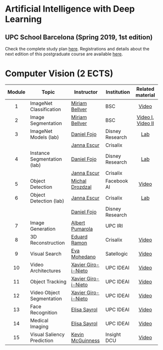 # Artificial Intelligence with Deep Learning 
## UPC School Barcelona (Spring 2019, 1st edition)

Check the complete study plan [here](README.md). Registrations and details about the next edition of this postgraduate course are available [here](https://www.talent.upc.edu/cat/estudis/formacio/curs/310400/postgrau-artificial-intelligence-deep-learning/).

# Computer Vision (2 ECTS)

[XG-web]: https://imatge.upc.edu/web/people/xavier-giro
[DF-web]: https://www.linkedin.com/in/daniel-fojo/
[ES-web]: https://imatge.upc.edu/web/people/elisa-sayrol
[JE-web]: https://www.linkedin.com/in/janna-escur-i-gelabert-276b1212b/?originalSubdomain=es
[MB-web]: https://imatge.upc.edu/web/people/miriam-bellver
[MD-web]: https://scholar.google.es/citations?user=XK_ktwQAAAAJ&hl=en
[AP-web]: https://www.albertpumarola.com/
[EM-web]: https://www.insight-centre.org/users/eva-mohedano
[ER-web]: https://imatge.upc.edu/web/people/eduard-ramon
[KM-web]: http://www.eeng.dcu.ie/~mcguinne/


[dlcv2017-d1l4-video]: https://youtu.be/Cng0btC-1uE
[dlcv2018-d2l3-video]: https://youtu.be/82BlA_7LHcQ
[dlcv2018-d2l4-video]: https://youtu.be/ayVJp31GFUM
[dlcv2018-d2l1-video]: https://youtu.be/O_U9uT_mRq0
[dlcv2018-d4l2-video]: https://youtu.be/Tc0L2w34wEg
[dlcv2018-d1l4-video]: https://youtu.be/UyEXEGevhZs
[dlcv2018-d3l12-video]: https://youtu.be/dY7j5dBqS5g
[dlcv2018-d4l4-video]: https://youtu.be/anghBcUQCgw
[dlcv2017-d4l6-video]: https://youtu.be/WcaaO1vkZ1U
[dlcv2018-D4l6-video]: https://youtu.be/QvxKCQddTVE
[dlcv2018-d3l5-video]: https://youtu.be/iEgB1ZQ2W2I
[dlcv2018-d2l2-video]: https://youtu.be/c5bPaAc0h-g
[dlcv2018-d2l5-video]: https://youtu.be/iMpCJI7Lntg

[aidl2019-cv-lab1]: https://github.com/upcschool-ai/2019-spring/blob/master/labs/aidl2019_cv_lab1_imagenet.ipynb
[aidl2019-cv-lab2]: https://github.com/upcschool-ai/2019-spring/blob/master/labs/aidl2019_cv_lab2_segmentation.ipynb
[aidl2019-cv-lab3]: https://github.com/upcschool-ai/2019-spring/blob/master/labs/aidl2019_cv_lab3_detection.ipynb


[mcv2019-vos-video]: https://youtu.be/yDsBZXLCObM
[mcv2019-object-video]: https://youtu.be/CYW6T2Q24z0



| Module  | Topic                         | Instructor                     | Institution      | Related material       |
| :---:| ------------------------------ |  ----------------------------- | ---------------- |:---------------: |
| 1    | ImageNet Classification        | [Miriam Bellver][MB-web]       | BSC     | [Video][dlcv2017-d1l4-video]  |
| 2    | Image Segmentation             | [Miriam Bellver][MB-web]       | BSC     | [Video I][dlcv2018-d2l3-video], [Video II][dlcv2018-d2l4-video] |
| 3    | ImageNet Models (lab)          | [Daniel Fojo][DF-web]           | Disney Research | [Lab][aidl2019-cv-lab1] |
|      |                                | [Janna Escur][JE-web]          | Crisalix  |
| 4    | Instance Segmentation (lab)    | [Daniel Fojo][DF-web]           | Disney Research | [Lab][aidl2019-cv-lab2] |
|      |                                | [Janna Escur][JE-web]          |  Crisalix |  |
| 5    | Object Detection               | [Michal Drozdzal][MD-web]      |  Facebook AI    | [Video][dlcv2018-d2l1-video] |
| 6    | Object Detection (lab)         | [Janna Escur][JE-web]           | Crisalix | [Lab][aidl2019-cv-lab3] |
|      |                                | [Daniel Fojo][DF-web]         |  Disney Research |
| 7    | Image Generation               | [Albert Pumarola][AP-web]     |  UPC IRI   |   |
| 8    | 3D Reconstruction              | [Eduard Ramon][ER-web]        |  Crisalix   |  [Video][dlcv2018-d4l2-video] |
| 9    | Visual Search                  | [Eva Mohedano][EM-web]        |  Satellogic  | [Video][dlcv2018-D1L4-video] |
| 10   | Video Architectures            | [Xavier Giro-i-Nieto][XG-web] |  UPC IDEAI  | [Video][dlcv2018-d3l12-video] |
| 11   | Object Tracking                | [Xavier Giro-i-Nieto][XG-web] |  UPC IDEAI  | [Video][mcv2019-object-video] |
| 12   | Video Object Segmentation      | [Xavier Giro-i-Nieto][XG-web] |  UPC IDEAI  | [Video][mcv2019-vos-video] |
| 13   | Face Recognition               | [Elisa Sayrol][ES-web]        |  UPC IDEAI  | [Video][dlcv2018-d2l2-video] |
| 14   | Medical Imaging                | [Elisa Sayrol][ES-web]        |  UPC IDEAI  | [Video][dlcv2018-d2l5-video] |
| 15   | Visual Saliency Prediction     | [Kevin McGuinness][KM-web]     |  Insight DCU | [Video][dlcv2018-D3l5-video] |

